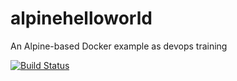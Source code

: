 # alpinehelloworld
An Alpine-based Docker example as devops training










[![Build Status](http://34.243.75.9:8080/buildStatus/icon?job=Deploy+alpinehelloworld+on+Heroku)](http://34.243.75.9:8080/job/Deploy%20alpinehelloworld%20on%20Heroku/)
